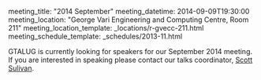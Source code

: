 meeting_title: "2014 September"
meeting_datetime: 2014-09-09T19:30:00
meeting_location: "George Vari Engineering and Computing Centre, Room 211"
meeting_location_template: _locations/r-gvecc-211.html
meeting_schedule_template: _schedules/2013-11.html

<div class="alert alert-info">
GTALUG is currently looking for speakers for our September 2014 meeting. If you are interested in speaking please contact our talks coordinator, <a href="mailto:hi@gtalug.org" class="alert-link">Scott Sulivan</a>.
</div>